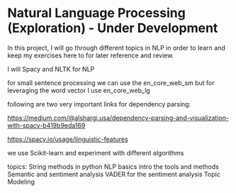 # Natural Language Processing (Exploration) - Under Development

In this project, I will go through different topics in NLP in order to learn and keep my exercises here to for later reference and review.

I will Spacy and NLTK for NLP

for small sentence processing we can use the en_core_web_sm but for leveraging the word vector I use en_core_web_lg

following are two very important links for dependency parsing:

https://medium.com/@alshargi.usa/dependency-parsing-and-visualization-with-spacy-b419b9eda169

https://spacy.io/usage/linguistic-features

we use Scikit-learn and experiment with different algorithms

topics:
String methods in python
NLP basics
intro the tools and methods
Semantic and sentiment analysis
VADER for the sentiment analysis
Topic Modeling
